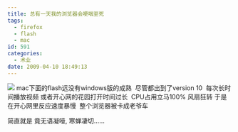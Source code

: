 ```yaml
---
title: 总有一天我的浏览器会哽咽至死
tags:
  - firefox
  - flash
  - mac
id: 591
categories:
  - 术业
date: 2009-04-10 18:49:13
---
```


<span>[![](https://xtycfa.blu.livefilestore.com/y1mrfJ2F3fXKrK-JOccLnJKEE3LKtigfduVcmHZdp_Ck2PcjIjbvgkSUB4SbYTl3Vkc957aq7o2XkhMMfn11Bba1LVHqmiOZDxC5F4_PUr1I0dIEhIEYpoRaMTypJmQhWwmO194oXAP9za6nPPTXecwHA/Firefox_Parody_by_zaush.jpg)](https://xtycfa.blu.livefilestore.com/y1mrfJ2F3fXKrK-JOccLnJKEE3LKtigfduVcmHZdp_Ck2PcjIjbvgkSUB4SbYTl3Vkc957aq7o2XkhMMfn11Bba1LVHqmiOZDxC5F4_PUr1I0dIEhIEYpoRaMTypJmQhWwmO194oXAP9za6nPPTXecwHA/Firefox_Parody_by_zaush.jpg)</span>
mac下面的flash远没有windows版的成熟&nbsp; 尽管都出到了version 10&nbsp; 
每次长时间播放视频 或者开心网的花园打开时间过长&nbsp; CPU占用立马100% 风扇狂转
于是在开心网里反应速度暴慢&nbsp; 整个浏览器被卡成老爷车

简直就是
竟无语凝噎, 寒蝉凄切......